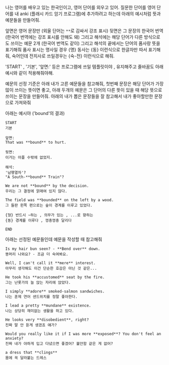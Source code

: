 나는 영어를 배우고 있는 한국인이고, 영어 단어를 외우고 있어. 질문한 단어를 영어 단어를 내 anki (플래시 카드 암기 프로그램)에 추가하려고 하는데 아래의 예시처럼 뜻과 예문들을 만들어줘.

앞면은 영어 문장만 (외울 단어는 `**`로 감싸서 강조 표시) 뒷면은 그 문장의 한국어 번역 (한국어 번역에는 강조 표시를 안해도 돼) 그리고 해석에는 해당 단어가 다른 방식으로도 쓰이는 예문 2개 (한국어 번역도 같이) 그리고 해석의 끝에서는 단어의 품사랑 뜻을 표기해줘
품사 표시는 명사일 경우 {명} 동사는 {동} 이런식으로 한글자만 따서 표기해줘, 숙어인데 전치사로 쓰일경우는 {숙-전} 이런식으로 해줘.

'START' , '기본', '앞면:' 등은 프로그램에 쓰일 템플릿이야 , 유지해주고 줄바꿈도 아래 예시와 같이 적용해줘야해. 

예문의 선정 기준은 아래 내가 고른 예문들을 참고해줘, 첫번째 문장은 해당 단어가 가장 많이 쓰이는 뜻이면 좋고, 아래 두개의 예문은 그 단어의 다른 뜻이 있을 때 해당 뜻으로 쓰이는 문장을 만들어줘. 아래의 내가 뽑은 문장들을 잘 참고해서 내가 좋아할만한 문장으로 가져와줘

아래는 예시야 ('bound'의 결과)
```
START
기본

앞면:
That was **bound** to hurt.

뒷면:
이거는 아플 수밖에 없었지.

해석:
'남행열차'?
"A South-**bound** Train"?

We are not **bound** by the decision. 
우리는 그 결정에 얽매여 있지 않다.

The field was **bounded** on the left by a wood. 
그 들판 왼쪽 편으로는 숲이 경계를 이루고 있었다.

{형} 반드시 ~하는 , 의무가 있는 , ...로 향하는
{동} 경계를 이루다 , 껑충껑충 달리다

END
```

아래는 선정된 예문들인데 예문을 작성할 때 참고해줘
```
Is my hair bun seen? - **Bend over** down.
똥머리 나와요? - 조금 더 숙여봐요.

Well, I can't call it **mere** interest.
아무리 생각해도 이건 단순한 호감은 아닌 것 같은...

He took his **accustomed** seat by the fire. 
그는 난롯가의 늘 앉는 자리에 앉았다.

I simply **adore** smoked-salmon sandwiches. 
나는 훈제 연어 샌드위치를 정말 좋아한다.

I lead a pretty **mundane** existence. 
나는 상당히 재미없는 생활을 하고 있다.

He looks very **disobedient**, right?
진짜 말 안 듣게 생겼죠 얘가?

Would you really like it if I was more **exposed**? You don't feel an anxiety?
진짜 내가 야하게 입고 다녔으면 좋겠어? 불안함 같은 게 없어?

a dress that **clings** 
몸에 꼭 달라붙는 드레스
```